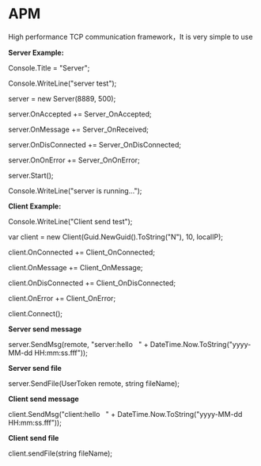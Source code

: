 # APM
High performance TCP communication framework，It is very simple to use

<b>Server Example:</b>

Console.Title = "Server";

Console.WriteLine("server test");

server = new Server(8889, 500);

server.OnAccepted += Server_OnAccepted;

server.OnMessage += Server_OnReceived;

server.OnDisConnected += Server_OnDisConnected;

server.OnOnError += Server_OnOnError;

server.Start();

Console.WriteLine("server is running...");


<b>Client Example:</b>

Console.WriteLine("Client send test");

var client = new Client(Guid.NewGuid().ToString("N"), 10, localIP);

client.OnConnected += Client_OnConnected;

client.OnMessage += Client_OnMessage;

client.OnDisConnected += Client_OnDisConnected;

client.OnError += Client_OnError;

client.Connect();


<b>Server send message</b>

server.SendMsg(remote, "server:hello   " + DateTime.Now.ToString("yyyy-MM-dd HH:mm:ss.fff"));

<b>Server send file</b>

server.SendFile(UserToken remote, string fileName);

<b>Client send message</b>

client.SendMsg("client:hello   " + DateTime.Now.ToString("yyyy-MM-dd HH:mm:ss.fff"));

<b>Client send file</b>

client.sendFile(string fileName);

